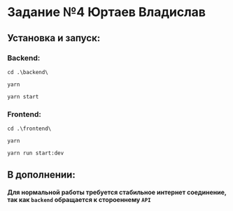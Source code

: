# Задание №4 Юртаев Владислав

## Установка и запуск:
### Backend:
    cd .\backend\
    
    yarn

    yarn start

### Frontend:
    cd .\frontend\

    yarn

    yarn run start:dev

## В дополнении:

#### Для нормальной работы требуется стабильное интернет соединение, так как `backend` обращается к стороеннему `API`